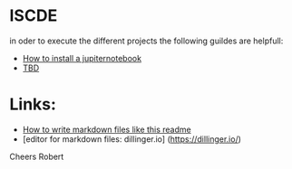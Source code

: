 # ISCDE

in oder to execute the different projects the following guildes are helpfull:

 - [How to install a jupiternotebook]()
 - [TBD]()
 
 # Links:
  - [How to write markdown files like this readme](https://devhints.io/markdown)
  - [editor for markdown files: dillinger.io] (https://dillinger.io/)
 
 Cheers
 Robert
